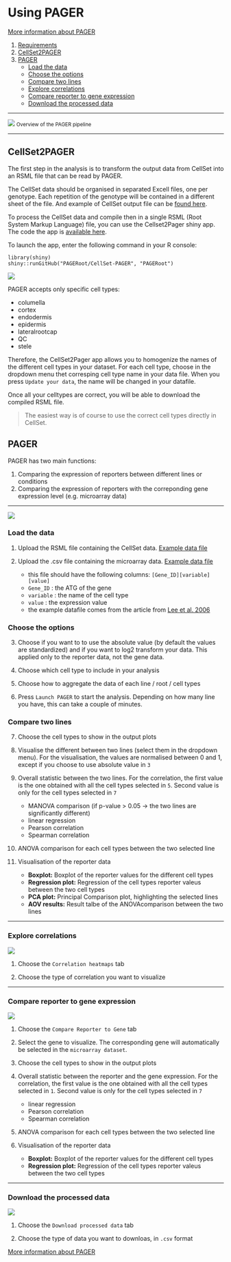 
# Using PAGER

[More information about PAGER](http://pageroot.github.io)


1. [Requirements](#requirements)
2. [CellSet2PAGER](#cellset2pager)
3. [PAGER](#PAGER)
	- [Load the data](#load-the-data)
	- [Choose the options](#choose-the-options)
	- [Compare two lines](#compare-two-lines)
	- [Explore correlations](#explore-correlations)
	- [Compare reporter to gene expression](#compare-reporter-to-gene-expression)
	- [Download the processed data](#download-the-processed-data)

---

![](img/pager_root.jpg)
<small>Overview of the PAGER pipeline</small>

---





## CellSet2PAGER

The first step in the analysis is to transform the output data from CellSet into an RSML file that can be read by PAGER. 

The CellSet data should be organised in separated Excell files, one per genotype. Each repetition of the genotype will be contained in a different sheet of the file. And example of CellSet output file can be [found here](/docs/cellset.xlsx). 

To process the CellSet data and compile then in a single RSML (Root System Markup Language) file, you can use the Cellset2Pager shiny app. The code the app is [available here](https://github.com/PAGERoot/CellSet-PAGER). 

To launch the app, enter the following command in your R console:

	library(shiny)
	shiny::runGitHub("PAGERoot/CellSet-PAGER", "PAGERoot") 


![](img/cellset2pager.png)


PAGER accepts only specific cell types:

- columella
- cortex
- endodermis
- epidermis
- lateralrootcap
- QC
- stele

 Therefore, the CellSet2Pager app allows you to homogenize the names of the different cell types in your dataset. For each cell type, choose in the dropdown menu thet corresping cell type name in your data file. When you press `Update your data`, the name will be changed in your datafile. 

 Once all your celltypes are correct, you will be able to download the compiled RSML file. 

 > The easiest way is of course to use the correct cell types directly in CellSet.






## PAGER

PAGER has two main functions: 

1. Comparing the expression of reporters between different lines or conditions
2. Comparing the expression of reporters with the correponding gene expression level (e.g. microarray data)

----


![](img/pageroot.png)

### Load the data

1. Upload the RSML file containing the CellSet data. [Example data file](/docs/reporter_example_small.rsml)

2. Upload the .csv file containing the microarray data. [Example data file](/docs/microarray_data_scaled.csv)
	- this file should have the following columns: `[Gene_ID][variable][value]`
	- `Gene_ID` : the ATG of the gene
	- `variable` : the name of the cell type
	- `value` : the expression value
	- the example datafile comes from the article from [Lee et al. 2006](http://dx.doi.org/10.1073/pnas.0510607103)


### Choose the options

3. Choose if you want to to use the absolute value (by default the values are standardized) and if you want to log2 transform your data. This applied only to the reporter data, not the gene data.

4. Choose which cell type to include in your analysis

5. Choose how to aggregate the data of each line / root / cell types

6. Press `Launch PAGER` to start the analysis. Depending on how many line you have, this can take a couple of minutes. 


### Compare two lines

7. Choose the cell types to show in the output plots

8. Visualise the different between two lines (select them in the dropdown menu). For the visualisation, the values are normalised between 0 and 1, except if you choose to use absolute value in `3`

9. Overall statistic between the two lines. For the correlation, the first value is the one obtained with all the cell types selected in `5`. Second value is only for the cell types selected in `7`
	- MANOVA comparison (if p-value > 0.05 -> the two lines are significantly different)
	- linear regression
	- Pearson correlation
	- Spearman correlation


10. ANOVA comparison for each cell types between the two selected line

11. Visualisation of the reporter data
	- **Boxplot:** Boxplot of the reporter values for the different cell types
	- **Regression plot:** Regression of the cell types reporter valeus between the two cell types
	- **PCA plot:** Principal Comparison plot, highlighting the selected lines
	- **AOV results:** Result talbe of the ANOVAcomparison between the two lines

----


### Explore correlations


![](img/pageroot-1.png)

1. Choose the `Correlation heatmaps` tab

2. Choose the type of correlation you want to visualize

----

### Compare reporter to gene expression


![](img/pageroot-2.png)

1. Choose the `Compare Reporter to Gene` tab

2. Select the gene to visualize. The corresponding gene will automatically be selected in the `microarray dataset`.

3. Choose the cell types to show in the output plots

4. Overall statistic between the reporter and the gene expression. For the correlation, the first value is the one obtained with all the cell types selected in `1`. Second value is only for the cell types selected in `7`
	- linear regression
	- Pearson correlation
	- Spearman correlation


5. ANOVA comparison for each cell types between the two selected line

6. Visualisation of the reporter data
	- **Boxplot:** Boxplot of the reporter values for the different cell types
	- **Regression plot:** Regression of the cell types reporter valeus between the two cell types


----

### Download the processed data



![](img/pageroot-3.png)

1. Choose the `Download processed data` tab

2. Choose the type of data you want to downloas, in `.csv` format





[More information about PAGER](http://pageroot.github.io)







